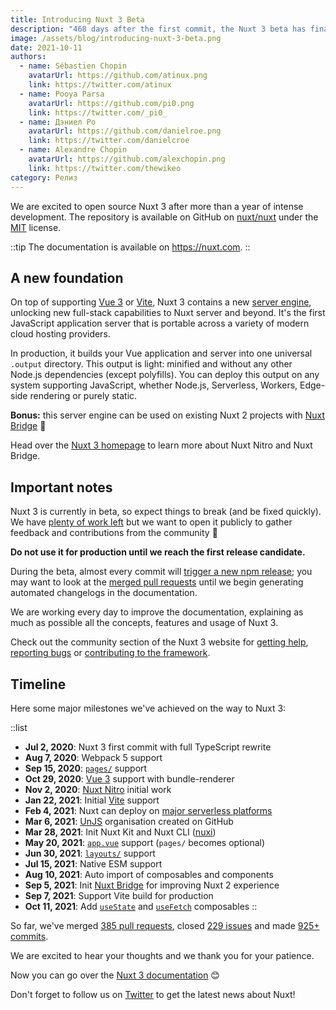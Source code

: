 ```yaml
---
title: Introducing Nuxt 3 Beta
description: "468 days after the first commit, the Nuxt 3 beta has finally arrived. Discover what's inside and what to expect from it. Yes, it includes Vue 3 and Vite ⚡️"
image: /assets/blog/introducing-nuxt-3-beta.png
date: 2021-10-11
authors:
  - name: Sébastien Chopin
    avatarUrl: https://github.com/atinux.png
    link: https://twitter.com/atinux
  - name: Pooya Parsa
    avatarUrl: https://github.com/pi0.png
    link: https://twitter.com/_pi0_
  - name: Дэниел Ро
    avatarUrl: https://github.com/danielroe.png
    link: https://twitter.com/danielcroe
  - name: Alexandre Chopin
    avatarUrl: https://github.com/alexchopin.png
    link: https://twitter.com/thewikeo
category: Релиз
---
```


We are excited to open source Nuxt 3 after more than a year of intense development. The repository is available on GitHub on [nuxt/nuxt](https://github.com/nuxt/nuxt) under the [MIT](https://github.com/nuxt/nuxt/blob/main/LICENSE) license.

::tip
The documentation is available on https://nuxt.com.
::

## A new foundation

On top of supporting [Vue 3](https://vuejs.org) or [Vite](https://vitejs.dev), Nuxt 3 contains a new [server engine](https://nuxt.com/docs/guide/concepts/server-engine), unlocking new full-stack capabilities to Nuxt server and beyond. It's the first JavaScript application server that is portable across a variety of modern cloud hosting providers.

In production, it builds your Vue application and server into one universal `.output` directory. This output is light: minified and without any other Node.js dependencies (except polyfills). You can deploy this output on any system supporting JavaScript, whether Node.js, Serverless, Workers, Edge-side rendering or purely static.

**Bonus:** this server engine can be used on existing Nuxt 2 projects with [Nuxt Bridge](https://nuxt.com/docs/getting-started/bridge) 🚀

Head over the [Nuxt 3 homepage](https://nuxt.com) to learn more about Nuxt Nitro and Nuxt Bridge.

## Important notes

Nuxt 3 is currently in beta, so expect things to break (and be fixed quickly). We have [plenty of work left](https://github.com/nuxt/nuxt/issues) but we want to open it publicly to gather feedback and contributions from the community 💚

**Do not use it for production until we reach the first release candidate.**

During the beta, almost every commit will [trigger a new npm release](https://github.com/nuxt/nuxt/blob/main/.github/workflows/ci.yml#L111-L119); you may want to look at the [merged pull requests](https://github.com/nuxt/nuxt/pulls?q=is%3Apr+is%3Amerged) until we begin generating automated changelogs in the documentation.

We are working every day to improve the documentation, explaining as much as possible all the concepts, features and usage of Nuxt 3.

Check out the community section of the Nuxt 3 website for [getting help](https://nuxt.com/docs/community/getting-help), [reporting bugs](https://nuxt.com/docs/community/reporting-bugs) or [contributing to the framework](https://nuxt.com/docs/community/contribution).

## Timeline

Here some major milestones we've achieved on the way to Nuxt 3:

::list
- **Jul 2, 2020**: Nuxt 3 first commit with full TypeScript rewrite
- **Aug 7, 2020**: Webpack 5 support
- **Sep 15, 2020**: [`pages/`](https://nuxt.com/docs/guide/directory-structure/pages) support
- **Oct 29, 2020**: [Vue 3](https://vuejs.org) support with bundle-renderer
- **Nov 2, 2020**: [Nuxt Nitro](https://nuxt.com/guide/concepts/server-engine) initial work
- **Jan 22, 2021**: Initial [Vite](https://vitejs.dev) support
- **Feb 4, 2021**: Nuxt can deploy on [major serverless platforms](https://nuxt.com/docs/getting-started/deployment)
- **Mar 6, 2021**: [UnJS](https://github.com/unjs) organisation created on GitHub
- **Mar 28, 2021**: Init Nuxt Kit and Nuxt CLI ([nuxi](https://nuxt.com/docs/api/commands/add))
- **May 20, 2021**: [`app.vue`](https://nuxt.com/docs/guide/directory-structure/app) support (`pages/` becomes optional)
- **Jun 30, 2021**: [`layouts/`](https://nuxt.com/docs/guide/directory-structure/layouts) support
- **Jul 15, 2021**: Native ESM support
- **Aug 10, 2021**: Auto import of composables and components
- **Sep 5, 2021**: Init [Nuxt Bridge](https://nuxt.com/docs/bridge/overview) for improving Nuxt 2 experience
- **Sep 7, 2021**: Support Vite build for production
- **Oct 11, 2021**: Add [`useState`](https://nuxt.com/docs/getting-started/state-management) and [`useFetch`](https://nuxt.com/docs/api/composables/use-fetch) composables
::

So far, we've merged [385 pull requests](https://github.com/nuxt/nuxt/pulls?q=is%3Apr+is%3Amerged), closed [229 issues](https://github.com/nuxt/nuxt/issues?q=is%3Aissue+is%3Aclosed) and made [925+ commits](https://github.com/nuxt/nuxt/commits/main).

We are excited to hear your thoughts and we thank you for your patience.

Now you can go over the [Nuxt 3 documentation](https://nuxt.com) 😊

Don't forget to follow us on [Twitter](https://twitter.com/nuxt_js) to get the latest news about Nuxt!

